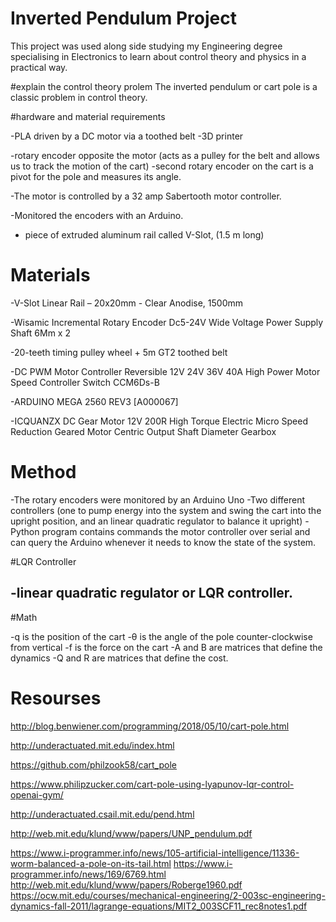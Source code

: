 # Inverted Pendulum Project 

This project was used along side studying my Engineering degree specialising in Electronics to learn about control theory and physics in a practical way. 

#explain the control theory prolem 
The inverted pendulum or cart pole is a classic problem in control theory.

#hardware and material requirements 

-PLA driven by a DC motor via a toothed belt
-3D printer 

-rotary encoder opposite the motor (acts as a pulley for the belt and allows us to track the motion of the cart)
-second rotary encoder on the cart is a pivot for the pole and measures its angle. 

-The motor is controlled by a 32 amp Sabertooth motor controller.

-Monitored the encoders with an Arduino.

- piece of extruded aluminum rail called V-Slot, (1.5 m long)

# Materials 

-V-Slot Linear Rail – 20x20mm - Clear Anodise, 1500mm

-Wisamic Incremental Rotary Encoder Dc5-24V Wide Voltage Power Supply Shaft 6Mm x 2

-20-teeth timing pulley wheel + 5m GT2 toothed belt

-DC PWM Motor Controller Reversible 12V 24V 36V 40A High Power Motor Speed Controller Switch CCM6Ds-B

-ARDUINO MEGA 2560 REV3 [A000067]

-ICQUANZX DC Gear Motor 12V 200R High Torque Electric Micro Speed Reduction Geared Motor Centric Output Shaft Diameter Gearbox

# Method


-The rotary encoders were monitored by an Arduino Uno
-Two different controllers (one to pump energy into the system and swing the cart into the upright position, and an linear quadratic regulator to balance it upright)
-Python program contains commands the motor controller over serial and can query the Arduino whenever it needs to know the state of the system.

#LQR Controller

-linear quadratic regulator or LQR controller. 
-

#Math 

-q is the position of the cart
-θ is the angle of the pole counter-clockwise from vertical 
-f is the force on the cart
-A and B are matrices that define the dynamics
-Q and R are matrices that define the cost. 


# Resourses 

http://blog.benwiener.com/programming/2018/05/10/cart-pole.html

http://underactuated.mit.edu/index.html

https://github.com/philzook58/cart_pole

https://www.philipzucker.com/cart-pole-using-lyapunov-lqr-control-openai-gym/

http://underactuated.csail.mit.edu/pend.html

http://web.mit.edu/klund/www/papers/UNP_pendulum.pdf

https://www.i-programmer.info/news/105-artificial-intelligence/11336-worm-balanced-a-pole-on-its-tail.html
https://www.i-programmer.info/news/169/6769.html
http://web.mit.edu/klund/www/papers/Roberge1960.pdf
\
https://ocw.mit.edu/courses/mechanical-engineering/2-003sc-engineering-dynamics-fall-2011/lagrange-equations/MIT2_003SCF11_rec8notes1.pdf

